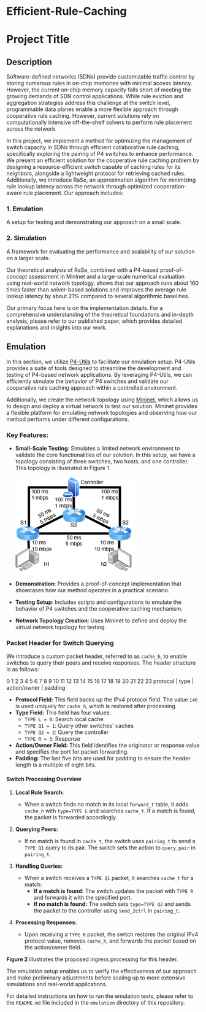 # Efficient-Rule-Caching
# Project Title

## Description

Software-defined networks (SDNs) provide customizable traffic control by storing numerous rules in on-chip memories with minimal access latency. However, the current on-chip memory capacity falls short of meeting the growing demands of SDN control applications. While rule eviction and aggregation strategies address this challenge at the switch level, programmable data planes enable a more flexible approach through cooperative rule caching. However, current solutions rely on computationally intensive off-the-shelf solvers to perform rule placement across the network.

In this project, we implement a method for optimizing the management of switch capacity in SDNs through efficient collaborative rule caching, specifically exploring the pairing of P4 switches to enhance performance. We present an efficient solution for the cooperative rule caching problem by designing a resource-efficient switch capable of caching rules for its neighbors, alongside a lightweight protocol for retrieving cached rules. Additionally, we introduce RaSe, an approximation algorithm for minimizing rule lookup latency across the network through optimized cooperation-aware rule placement. Our approach includes:

### 1. Emulation
A setup for testing and demonstrating our approach on a small scale.

### 2. Simulation
A framework for evaluating the performance and scalability of our solution on a larger scale.

Our theoretical analysis of RaSe, combined with a P4-based proof-of-concept assessment in Mininet and a large-scale numerical evaluation using real-world network topology, shows that our approach runs about 160 times faster than solver-based solutions and improves the average rule lookup latency by about 21% compared to several algorithmic baselines.

Our primary focus here is on the implementation details. For a comprehensive understanding of the theoretical foundations and in-depth analysis, please refer to our published paper, which provides detailed explanations and insights into our work.
## Emulation

In this section, we utilize [P4-Utils](https://nsg-ethz.github.io/p4-utils/introduction.html) to facilitate our emulation setup. P4-Utils provides a suite of tools designed to streamline the development and testing of P4-based network applications. By leveraging P4-Utils, we can efficiently simulate the behavior of P4 switches and validate our cooperative rule caching approach within a controlled environment.

Additionally, we create the network topology using [Mininet](http://mininet.org/), which allows us to design and deploy a virtual network to test our solution. Mininet provides a flexible platform for emulating network topologies and observing how our method performs under different configurations.

### Key Features:
- **Small-Scale Testing**: Simulates a limited network environment to validate the core functionalities of our solution. In this setup, we have a topology consisting of three switches, two hosts, and one controller. This topology is illustrated in Figure 1.

   ![Figure 1: Network Topology](images/figure1.jpg)

- **Demonstration**: Provides a proof-of-concept implementation that showcases how our method operates in a practical scenario.
- **Testing Setup**: Includes scripts and configurations to emulate the behavior of P4 switches and the cooperative caching mechanism.
- **Network Topology Creation**: Uses Mininet to define and deploy the virtual network topology for testing.

### Packet Header for Switch Querying

We introduce a custom packet header, referred to as `cache_h`, to enable switches to query their peers and receive responses. The header structure is as follows:


0 1 2 3 4 5 6 7 8 9 10 11 12 13 14 15 16 17 18 19 20 21 22 23
protocol | type | action/owner | padding


- **Protocol Field:** This field backs up the IPv4 protocol field. The value `146` is used uniquely for `cache_h`, which is restored after processing.
- **Type Field:** This field has four values:
  - `TYPE L = 0`: Search local cache
  - `TYPE Q1 = 1`: Query other switches' caches
  - `TYPE Q2 = 2`: Query the controller
  - `TYPE R = 3`: Response
- **Action/Owner Field:** This field identifies the originator or response value and specifies the port for packet forwarding.
- **Padding:** The last five bits are used for padding to ensure the header length is a multiple of eight bits.

#### Switch Processing Overview

1. **Local Rule Search:**
   - When a switch finds no match in its local `forward_t` table, it adds `cache_h` with `type=TYPE L` and searches `cache_t`. If a match is found, the packet is forwarded accordingly.

2. **Querying Peers:**
   - If no match is found in `cache_t`, the switch uses `pairing_t` to send a `TYPE Q1` query to its pair. The switch sets the action to `query_pair` in `pairing_t`.

3. **Handling Queries:**
   - When a switch receives a `TYPE Q1` packet, it searches `cache_t` for a match:
     - **If a match is found:** The switch updates the packet with `TYPE R` and forwards it with the specified port.
     - **If no match is found:** The switch sets `type=TYPE Q2` and sends the packet to the controller using `send_2ctrl` in `pairing_t`.

4. **Processing Responses:**
   - Upon receiving a `TYPE R` packet, the switch restores the original IPv4 protocol value, removes `cache_h`, and forwards the packet based on the action/owner field.

**Figure 2** illustrates the proposed ingress processing for this header.


The emulation setup enables us to verify the effectiveness of our approach and make preliminary adjustments before scaling up to more extensive simulations and real-world applications.

For detailed instructions on how to run the emulation tests, please refer to the `README.md` file included in the `emulation` directory of this repository.



